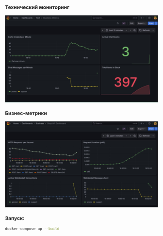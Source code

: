 ### Технический мониторинг
![Tech Dashboard](./pics/tech_dashboard.jpg)

### Бизнес-метрики
![Business Dashboard](./pics/business_dashboard.jpg)

### Запуск:
```bash
docker-compose up --build